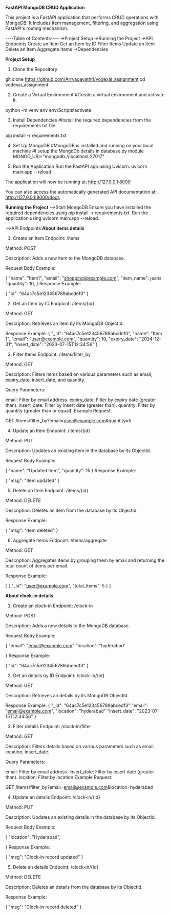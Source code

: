 **FastAPI MongoDB CRUD Application**

This project is a FastAPI application that performs CRUD operations with MongoDB. It includes item management, filtering, and aggregation using FastAPI's routing mechanism.

----Table of Contents----
->Project Setup
->Running the Project
->API Endpoints
   Create an Item
   Get an Item by ID
   Filter Items
   Update an Item
   Delete an Item
   Aggregate Items
->Dependencies

**Project Setup**
1. Clone the Repository

git clone https://github.com/Arrvagayathri/vodexai_assignment
cd vodexai_assignment

2. Create a Virtual Environment
#Create a virtual environment and activate it.

python -m venv env
env\Scripts\activate


3. Install Dependencies
#Install the required dependencies from the requirements.txt file.

pip install -r requirements.txt

4. Set Up MongoDB
#MongoDB is installed and running on your local machine 
#I setup the MongoDb details in database.py module
MONGO_URI="mongodb://localhost:27017"

5. Run the Application
Run the FastAPI app using Uvicorn:
uvicorn main:app --reload

The application will now be running at: http://127.0.0.1:8000

You can also access the automatically generated API documentation at: http://127.0.0.1:8000/docs

**Running the Project**
-->Start MongoDB
Ensure you have installed the required dependencies using pip install -r requirements.txt.
Run the application using uvicorn main:app --reload.

-->API Endpoints
**About items details**

1. Create an Item
Endpoint: /items

Method: POST

Description: Adds a new item to the MongoDB database.

Request Body Example:

{
  "name": "Item1",
  "email": "shopping@example.com",
  "item_name": jeans
  "quantity": 10,
}
Response Example:

{
  "id": "64ac7c5e123456789abcdef0"
}

2. Get an Item by ID
Endpoint: /items/{id}

Method: GET

Description: Retrieves an item by its MongoDB ObjectId.

Response Example:
{
  "_id": "64ac7c5e123456789abcdef0",
  "name": "Item 1",
  "email": "user@example.com",
  "quantity": 10,
  "expiry_date": "2024-12-31",
  "insert_date": "2023-07-15T12:34:56"
}

3. Filter Items
Endpoint: /items/filter_by

Method: GET

Description: Filters items based on various parameters such as email, expiry_date, insert_date, and quantity.

Query Parameters:

email: Filter by email address.
expiry_date: Filter by expiry date (greater than).
insert_date: Filter by insert date (greater than).
quantity: Filter by quantity (greater than or equal).
Example Request:

GET /items/filter_by?email=user@example.com&quantity=5


4. Update an Item
Endpoint: /items/{id}

Method: PUT

Description: Updates an existing item in the database by its ObjectId.

Request Body Example:

{
  "name": "Updated Item",
  "quantity": 15
}
Response Example:

{
  "msg": "Item updated"
}

5. Delete an Item
Endpoint: /items/{id}

Method: DELETE

Description: Deletes an item from the database by its ObjectId.

Response Example:

{
  "msg": "Item deleted"
}


6. Aggregate Items
Endpoint: /items/aggregate

Method: GET

Description: Aggregates items by grouping them by email and returning the total count of items per email.

Response Example:

[
  {
    "_id": "user@example.com",
    "total_items": 5
  }
]

**About clock-in details**

1. Create an clock-in
Endpoint: /clock-in

Method: POST

Description: Adds a new details to the MongoDB database.

Request Body Example:

{
  "email": "email@example.com"
  "location": "hyderabad'

}
Response Example:

{
  "id": "64ac7c5e123456789abcedf3"
}

2. Get an details by ID
Endpoint: /clock-in/{id}

Method: GET

Description: Retrieves an details by its MongoDB ObjectId.

Response Example:
{
  "_id": "64ac7c5e123456789abcedf3"
  "email": "email@example.com",
  "location": "hyderabad"
  "insert_date": "2023-07-15T12:34:56"
}

3. Filter details
Endpoint: /clock-in/filter

Method: GET

Description: Filters details based on various parameters such as email, location, insert_date.

Query Parameters:

email: Filter by email address.
insert_date: Filter by insert date (greater than).
location: Filter by location
Example Request:

GET /items/filter_by?email=email@example.com&location=hyderabad


4. Update an details
Endpoint: /clock-in/{id}

Method: PUT

Description: Updates an existing details in the database by its ObjectId.

Request Body Example:

{
  "location": "Hyderabad",
  
}
Response Example:

{
  "msg": "Clock-in record updated"
}

5. Delete an details
Endpoint: /clock-in/{id}

Method: DELETE

Description: Deletes an details from the database by its ObjectId.

Response Example:

{
  "msg": "Clock-in record deleted"
}




